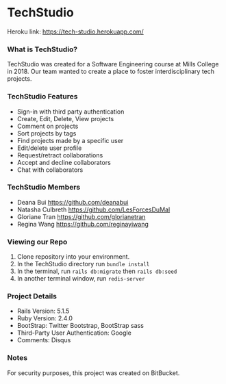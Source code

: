 # TechStudio

Heroku link: https://tech-studio.herokuapp.com/

### What is TechStudio?

TechStudio was created for a Software Engineering course at Mills College in 2018. Our team wanted to create a place to foster interdisciplinary tech projects.

### TechStudio Features
* Sign-in with third party authentication
* Create, Edit, Delete, View projects
* Comment on projects
* Sort projects by tags
* Find projects made by a specific user
* Edit/delete user profile
* Request/retract collaborations
* Accept and decline collaborators
* Chat with collaborators

### TechStudio Members
* Deana Bui https://github.com/deanabui
* Natasha Culbreth https://github.com/LesForcesDuMal
* Gloriane Tran https://github.com/glorianetran
* Regina Wang https://github.com/reginayiwang

### Viewing our Repo
1. Clone repository into your environment.
2. In the TechStudio directory run `bundle install`
3. In the terminal, run ```rails db:migrate``` then ```rails db:seed```
4. In another terminal window, run ```redis-server```

### Project Details
* Rails Version: 5.1.5
* Ruby Version: 2.4.0
* BootStrap: Twitter Bootstrap, BootStrap sass
* Third-Party User Authentication: Google
* Comments: Disqus

### Notes
For security purposes, this project was created on BitBucket. 
